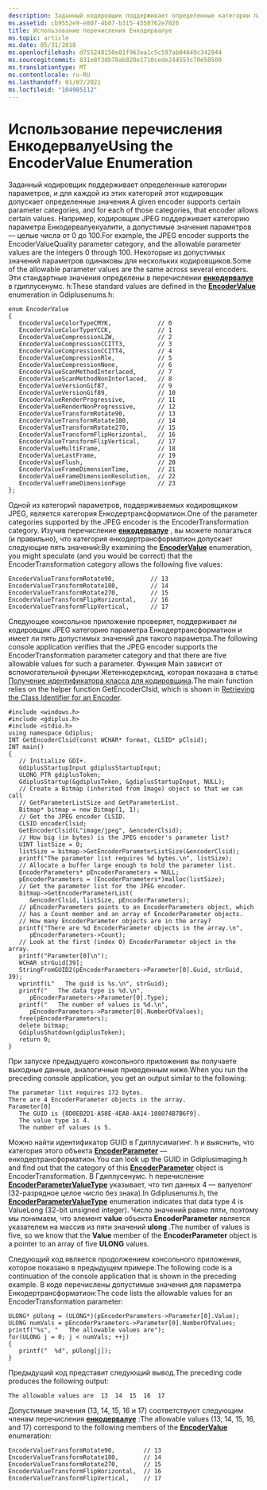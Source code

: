 ```yaml
---
description: Заданный кодировщик поддерживает определенные категории параметров, и для каждой из этих категорий этот кодировщик допускает определенные значения.
ms.assetid: cb9552e9-e807-4b07-b315-4550762e7026
title: Использование перечисления Енкодервалуе
ms.topic: article
ms.date: 05/31/2018
ms.openlocfilehash: d755248150e81f963ea1c5c597ab04649c342944
ms.sourcegitcommit: 831e8f3db78ab820e1710cede244553c70e50500
ms.translationtype: MT
ms.contentlocale: ru-RU
ms.lasthandoff: 01/07/2021
ms.locfileid: "104985112"
---
```

# <a name="using-the-encodervalue-enumeration"></a><span data-ttu-id="21575-103">Использование перечисления Енкодервалуе</span><span class="sxs-lookup"><span data-stu-id="21575-103">Using the EncoderValue Enumeration</span></span>

<span data-ttu-id="21575-104">Заданный кодировщик поддерживает определенные категории параметров, и для каждой из этих категорий этот кодировщик допускает определенные значения.</span><span class="sxs-lookup"><span data-stu-id="21575-104">A given encoder supports certain parameter categories, and for each of those categories, that encoder allows certain values.</span></span> <span data-ttu-id="21575-105">Например, кодировщик JPEG поддерживает категорию параметра Енкодервалуекуалити, а допустимые значения параметров — целые числа от 0 до 100.</span><span class="sxs-lookup"><span data-stu-id="21575-105">For example, the JPEG encoder supports the EncoderValueQuality parameter category, and the allowable parameter values are the integers 0 through 100.</span></span> <span data-ttu-id="21575-106">Некоторые из допустимых значений параметров одинаковы для нескольких кодировщиков.</span><span class="sxs-lookup"><span data-stu-id="21575-106">Some of the allowable parameter values are the same across several encoders.</span></span> <span data-ttu-id="21575-107">Эти стандартные значения определены в перечислении [**енкодервалуе**](/windows/desktop/api/Gdiplusenums/ne-gdiplusenums-encodervalue) в гдиплусенумс. h:</span><span class="sxs-lookup"><span data-stu-id="21575-107">These standard values are defined in the [**EncoderValue**](/windows/desktop/api/Gdiplusenums/ne-gdiplusenums-encodervalue) enumeration in Gdiplusenums.h:</span></span>


```
enum EncoderValue
{
   EncoderValueColorTypeCMYK,             // 0
   EncoderValueColorTypeYCCK,             // 1
   EncoderValueCompressionLZW,            // 2
   EncoderValueCompressionCCITT3,         // 3
   EncoderValueCompressionCCITT4,         // 4
   EncoderValueCompressionRle,            // 5
   EncoderValueCompressionNone,           // 6
   EncoderValueScanMethodInterlaced,      // 7
   EncoderValueScanMethodNonInterlaced,   // 8
   EncoderValueVersionGif87,              // 9
   EncoderValueVersionGif89,              // 10
   EncoderValueRenderProgressive,         // 11
   EncoderValueRenderNonProgressive,      // 12
   EncoderValueTransformRotate90,         // 13
   EncoderValueTransformRotate180,        // 14
   EncoderValueTransformRotate270,        // 15
   EncoderValueTransformFlipHorizontal,   // 16
   EncoderValueTransformFlipVertical,     // 17
   EncoderValueMultiFrame,                // 18
   EncoderValueLastFrame,                 // 19
   EncoderValueFlush,                     // 20
   EncoderValueFrameDimensionTime,        // 21
   EncoderValueFrameDimensionResolution,  // 22
   EncoderValueFrameDimensionPage         // 23
};
```



<span data-ttu-id="21575-108">Одной из категорий параметров, поддерживаемых кодировщиком JPEG, является категория Енкодертрансформатион.</span><span class="sxs-lookup"><span data-stu-id="21575-108">One of the parameter categories supported by the JPEG encoder is the EncoderTransformation category.</span></span> <span data-ttu-id="21575-109">Изучив перечисление [**енкодервалуе**](/windows/desktop/api/Gdiplusenums/ne-gdiplusenums-encodervalue) , вы можете полагаться (и правильно), что категория енкодертрансформатион допускает следующие пять значений:</span><span class="sxs-lookup"><span data-stu-id="21575-109">By examining the [**EncoderValue**](/windows/desktop/api/Gdiplusenums/ne-gdiplusenums-encodervalue) enumeration, you might speculate (and you would be correct) that the EncoderTransformation category allows the following five values:</span></span>


```
EncoderValueTransformRotate90,          // 13
EncoderValueTransformRotate180,         // 14
EncoderValueTransformRotate270,         // 15
EncoderValueTransformFlipHorizontal,    // 16
EncoderValueTransformFlipVertical,      // 17
```



<span data-ttu-id="21575-110">Следующее консольное приложение проверяет, поддерживает ли кодировщик JPEG категорию параметра Енкодертрансформатион и имеет ли пять допустимых значений для такого параметра.</span><span class="sxs-lookup"><span data-stu-id="21575-110">The following console application verifies that the JPEG encoder supports the EncoderTransformation parameter category and that there are five allowable values for such a parameter.</span></span> <span data-ttu-id="21575-111">Функция Main зависит от вспомогательной функции Жетенкодерклсид, которая показана в статье [Получение идентификатора класса для кодировщика](-gdiplus-retrieving-the-class-identifier-for-an-encoder-use.md).</span><span class="sxs-lookup"><span data-stu-id="21575-111">The main function relies on the helper function GetEncoderClsid, which is shown in [Retrieving the Class Identifier for an Encoder](-gdiplus-retrieving-the-class-identifier-for-an-encoder-use.md).</span></span>


```
#include <windows.h>
#include <gdiplus.h>
#include <stdio.h>
using namespace Gdiplus;
INT GetEncoderClsid(const WCHAR* format, CLSID* pClsid);
INT main()
{
   // Initialize GDI+.
   GdiplusStartupInput gdiplusStartupInput;
   ULONG_PTR gdiplusToken;
   GdiplusStartup(&gdiplusToken, &gdiplusStartupInput, NULL);
   // Create a Bitmap (inherited from Image) object so that we can call
   // GetParameterListSize and GetParameterList.
   Bitmap* bitmap = new Bitmap(1, 1);
   // Get the JPEG encoder CLSID.
   CLSID encoderClsid;
   GetEncoderClsid(L"image/jpeg", &encoderClsid);
   // How big (in bytes) is the JPEG encoder's parameter list?
   UINT listSize = 0; 
   listSize = bitmap->GetEncoderParameterListSize(&encoderClsid);
   printf("The parameter list requires %d bytes.\n", listSize);
   // Allocate a buffer large enough to hold the parameter list.
   EncoderParameters* pEncoderParameters = NULL;
   pEncoderParameters = (EncoderParameters*)malloc(listSize);
   // Get the parameter list for the JPEG encoder.
   bitmap->GetEncoderParameterList(
      &encoderClsid, listSize, pEncoderParameters);
   // pEncoderParameters points to an EncoderParameters object, which
   // has a Count member and an array of EncoderParameter objects.
   // How many EncoderParameter objects are in the array?
   printf("There are %d EncoderParameter objects in the array.\n", 
      pEncoderParameters->Count);
   // Look at the first (index 0) EncoderParameter object in the array.
   printf("Parameter[0]\n");
   WCHAR strGuid[39];
   StringFromGUID2(pEncoderParameters->Parameter[0].Guid, strGuid, 39);
   wprintf(L"   The guid is %s.\n", strGuid);
   printf("   The data type is %d.\n", 
      pEncoderParameters->Parameter[0].Type);
   printf("   The number of values is %d.\n",
      pEncoderParameters->Parameter[0].NumberOfValues);
   free(pEncoderParameters);
   delete bitmap;
   GdiplusShutdown(gdiplusToken);
   return 0;
}
```



<span data-ttu-id="21575-112">При запуске предыдущего консольного приложения вы получаете выходные данные, аналогичные приведенным ниже.</span><span class="sxs-lookup"><span data-stu-id="21575-112">When you run the preceding console application, you get an output similar to the following:</span></span>


```
The parameter list requires 172 bytes.
There are 4 EncoderParameter objects in the array.
Parameter[0]
   The GUID is {8D0EB2D1-A58E-4EA8-AA14-108074B7B6F9}.
   The value type is 4.
   The number of values is 5.
```



<span data-ttu-id="21575-113">Можно найти идентификатор GUID в Гдиплусимагинг. h и выяснить, что категория этого объекта [**EncoderParameter**](/windows/win32/api/gdiplusimaging/nl-gdiplusimaging-encoderparameter) — енкодертрансформатион.</span><span class="sxs-lookup"><span data-stu-id="21575-113">You can look up the GUID in Gdiplusimaging.h and find out that the category of this [**EncoderParameter**](/windows/win32/api/gdiplusimaging/nl-gdiplusimaging-encoderparameter) object is EncoderTransformation.</span></span> <span data-ttu-id="21575-114">В Гдиплусенумс. h перечисление [**EncoderParameterValueType**](/windows/desktop/api/Gdiplusenums/ne-gdiplusenums-encoderparametervaluetype) указывает, что тип данных 4 — валуелонг (32-разрядное целое число без знака).</span><span class="sxs-lookup"><span data-stu-id="21575-114">In Gdiplusenums.h, the [**EncoderParameterValueType**](/windows/desktop/api/Gdiplusenums/ne-gdiplusenums-encoderparametervaluetype) enumeration indicates that data type 4 is ValueLong (32-bit unsigned integer).</span></span> <span data-ttu-id="21575-115">Число значений равно пяти, поэтому мы понимаем, что элемент **value** объекта **EncoderParameter** является указателем на массив из пяти значений **ulong** .</span><span class="sxs-lookup"><span data-stu-id="21575-115">The number of values is five, so we know that the **Value** member of the **EncoderParameter** object is a pointer to an array of five **ULONG** values.</span></span>

<span data-ttu-id="21575-116">Следующий код является продолжением консольного приложения, которое показано в предыдущем примере.</span><span class="sxs-lookup"><span data-stu-id="21575-116">The following code is a continuation of the console application that is shown in the preceding example.</span></span> <span data-ttu-id="21575-117">В коде перечислены допустимые значения для параметра Енкодертрансформатион:</span><span class="sxs-lookup"><span data-stu-id="21575-117">The code lists the allowable values for an EncoderTransformation parameter:</span></span>


```
ULONG* pUlong = (ULONG*)(pEncoderParameters->Parameter[0].Value);
ULONG numVals = pEncoderParameters->Parameter[0].NumberOfValues;
printf("%s", "   The allowable values are");
for(ULONG j = 0; j < numVals; ++j)
{
   printf("  %d", pUlong[j]);
}
```



<span data-ttu-id="21575-118">Предыдущий код представит следующий вывод.</span><span class="sxs-lookup"><span data-stu-id="21575-118">The preceding code produces the following output:</span></span>


```
The allowable values are  13  14  15  16  17
```



<span data-ttu-id="21575-119">Допустимые значения (13, 14, 15, 16 и 17) соответствуют следующим членам перечисления [**енкодервалуе**](/windows/desktop/api/Gdiplusenums/ne-gdiplusenums-encodervalue) :</span><span class="sxs-lookup"><span data-stu-id="21575-119">The allowable values (13, 14, 15, 16, and 17) correspond to the following members of the [**EncoderValue**](/windows/desktop/api/Gdiplusenums/ne-gdiplusenums-encodervalue) enumeration:</span></span>


```
EncoderValueTransformRotate90,        // 13
EncoderValueTransformRotate180,       // 14
EncoderValueTransformRotate270,       // 15
EncoderValueTransformFlipHorizontal,  // 16
EncoderValueTransformFlipVertical,    // 17
```



 

 
